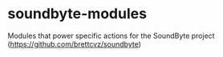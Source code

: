 # soundbyte-modules
Modules that power specific actions for the SoundByte project (https://github.com/brettcvz/soundbyte)
